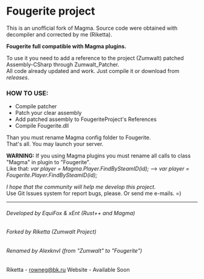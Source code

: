 Fougerite project
====================
This is an unofficial fork of Magma. Source code were obtained with decompiler and corrected by me (Riketta).  
  
**Fougerite full compatible with Magma plugins.**   
  
To use it you need to add a reference to the project (Zumwalt) patched Assembly-CSharp through Zumwalt_Patcher.  
All code already updated and work. Just compile it or download from *releases*.  

### HOW TO USE:
* Compile patcher
* Patch your clear assembly
* Add patched assembly to FougeriteProject's References
* Compile Fougerite.dll

Than you must rename Magma config folder to Fougerite.  
That's all. You may launch your server.  
  
**WARNING:** If you using Magma plugins you must rename all calls to class "Magma" in plugin to "Fougerite".  
Like that: *var player = Magma.Player.FindBySteamID(id);* --> *var player = Fougerite.Player.FindBySteamID(id);*
  
*I hope that the community will help me develop this project.*  
Use Git Issues system for report bugs, please. Or send me e-mails. =) 
***
###### Developed by EquiFox & xEnt (Rust++ and Magma)  
###### Forked by Riketta (Zumwalt Project)  
###### Renamed by Alexknvl (from "Zumwalt" to "Fougerite")  
Riketta - rowneg@bk.ru
Website - Available Soon
